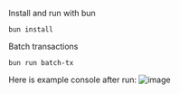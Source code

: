 Install and run with bun

```
bun install
```

Batch transactions
```
bun run batch-tx
```
Here is example console after run:
![image](https://github.com/user-attachments/assets/8812b76c-4878-472d-b5a8-4cac6108a42e)
